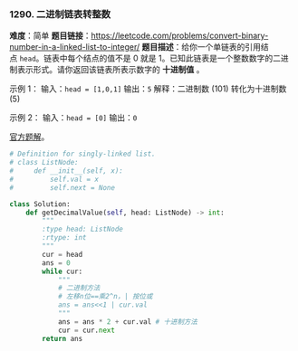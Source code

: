 ### 1290. 二进制链表转整数
**难度**：简单
**题目链接**：<https://leetcode.com/problems/convert-binary-number-in-a-linked-list-to-integer/>
**题目描述**：给你一个单链表的引用结点 `head`。链表中每个结点的值不是 0 就是 1。已知此链表是一个整数数字的二进制表示形式。请你返回该链表所表示数字的 **十进制值** 。

示例 1：
输入：`head = [1,0,1]`
输出：`5`
解释：二进制数 (101) 转化为十进制数 (5)

示例 2：
输入：`head = [0]`
输出：`0`

[官方题解](https://leetcode-cn.com/problems/convert-binary-number-in-a-linked-list-to-integer/solution/er-jin-zhi-lian-biao-zhuan-zheng-shu-by-leetcode-s/)。

```python
# Definition for singly-linked list.
# class ListNode:
#     def __init__(self, x):
#         self.val = x
#         self.next = None

class Solution:
    def getDecimalValue(self, head: ListNode) -> int:
        """
        :type head: ListNode
        :rtype: int
        """
        cur = head
        ans = 0
        while cur: 
            """
            # 二进制方法
            # 左移n位==乘2^n，| 按位或
            ans = ans<<1 | cur.val
            """
            ans = ans * 2 + cur.val # 十进制方法
            cur = cur.next
        return ans
```
